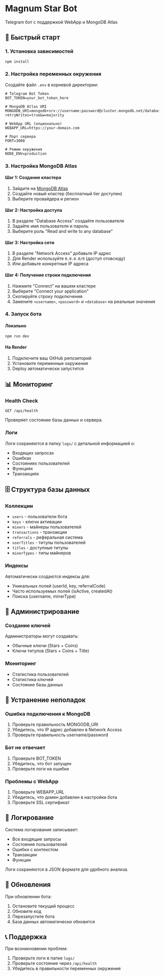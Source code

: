 # Magnum Star Bot

Telegram бот с поддержкой WebApp и MongoDB Atlas

## 🚀 Быстрый старт

### 1. Установка зависимостей
```bash
npm install
```

### 2. Настройка переменных окружения
Создайте файл `.env` в корневой директории:

```env
# Telegram Bot Token
BOT_TOKEN=your_bot_token_here

# MongoDB Atlas URI
MONGODB_URI=mongodb+srv://username:password@cluster.mongodb.net/database?retryWrites=true&w=majority

# WebApp URL (опционально)
WEBAPP_URL=https://your-domain.com

# Порт сервера
PORT=3000

# Режим окружения
NODE_ENV=production
```

### 3. Настройка MongoDB Atlas

#### Шаг 1: Создание кластера
1. Зайдите на [MongoDB Atlas](https://cloud.mongodb.com/)
2. Создайте новый кластер (бесплатный tier доступен)
3. Выберите провайдера и регион

#### Шаг 2: Настройка доступа
1. В разделе "Database Access" создайте пользователя
2. Задайте имя пользователя и пароль
3. Выберите роль "Read and write to any database"

#### Шаг 3: Настройка сети
1. В разделе "Network Access" добавьте IP адрес
2. Для Render используйте `0.0.0.0/0` (доступ отовсюду)
3. Или добавьте конкретные IP адреса

#### Шаг 4: Получение строки подключения
1. Нажмите "Connect" на вашем кластере
2. Выберите "Connect your application"
3. Скопируйте строку подключения
4. Замените `<username>`, `<password>` и `<database>` на реальные значения

### 4. Запуск бота

#### Локально
```bash
npm run dev
```

#### На Render
1. Подключите ваш GitHub репозиторий
2. Установите переменные окружения
3. Deploy автоматически запустится

## 📊 Мониторинг

### Health Check
```
GET /api/health
```

Проверяет состояние базы данных и сервера.

### Логи
Логи сохраняются в папку `logs/` с детальной информацией о:
- Входящих запросах
- Ошибках
- Состояниях пользователей
- Функциях
- Транзакциях

## 🗄️ Структура базы данных

### Коллекции
- `users` - пользователи бота
- `keys` - ключи активации
- `miners` - майнеры пользователей
- `transactions` - транзакции
- `referrals` - реферальная система
- `userTitles` - титулы пользователей
- `titles` - доступные титулы
- `minerTypes` - типы майнеров

### Индексы
Автоматически создаются индексы для:
- Уникальных полей (userId, key, referralCode)
- Часто используемых полей (isActive, createdAt)
- Поиска (username, minerType)

## 🔧 Администрирование

### Создание ключей
Администраторы могут создавать:
- Обычные ключи (Stars + Coins)
- Ключи титулов (Stars + Coins + Title)

### Мониторинг
- Статистика пользователей
- Статистика ключей
- Состояние базы данных

## 🚨 Устранение неполадок

### Ошибка подключения к MongoDB
1. Проверьте правильность MONGODB_URI
2. Убедитесь, что IP адрес добавлен в Network Access
3. Проверьте правильность username/password

### Бот не отвечает
1. Проверьте BOT_TOKEN
2. Убедитесь, что бот запущен
3. Проверьте логи на ошибки

### Проблемы с WebApp
1. Проверьте WEBAPP_URL
2. Убедитесь, что домен добавлен в настройки бота
3. Проверьте SSL сертификат

## 📝 Логирование

Система логирования записывает:
- Все входящие запросы
- Состояния пользователей
- Ошибки с контекстом
- Транзакции
- Функции

Логи сохраняются в JSON формате для удобного анализа.

## 🔄 Обновления

При обновлении бота:
1. Остановите текущий процесс
2. Обновите код
3. Перезапустите бота
4. База данных автоматически обновится

## 📞 Поддержка

При возникновении проблем:
1. Проверьте логи в папке `logs/`
2. Проверьте состояние через `/api/health`
3. Убедитесь в правильности переменных окружения